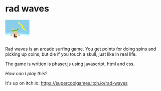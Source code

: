 # rad waves

![surfer](falling-surfer.png)

Rad waves is an arcade surfing game. You get points for doing spins and picking up coins, but die if you touch a skull, just like in real life.

The game is written is phaser.js using javascript, html and css.

*How can I play this?*

It's up on itch.io: https://supercoolgames.itch.io/rad-waves
